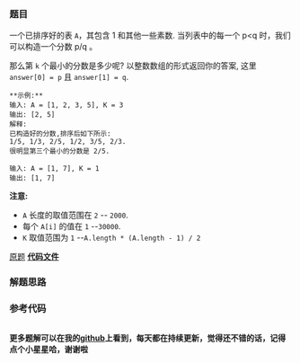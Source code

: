 ### 题目
一个已排序好的表 `A`，其包含 1 和其他一些素数.  当列表中的每一个 p<q 时，我们可以构造一个分数 p/q 。

那么第 `k` 个最小的分数是多少呢?  以整数数组的形式返回你的答案, 这里 `answer[0] = p` 且 `answer[1] = q`.

    
    
    **示例:**
    输入: A = [1, 2, 3, 5], K = 3
    输出: [2, 5]
    解释:
    已构造好的分数,排序后如下所示:
    1/5, 1/3, 2/5, 1/2, 3/5, 2/3.
    很明显第三个最小的分数是 2/5.
    
    输入: A = [1, 7], K = 1
    输出: [1, 7]
    

**注意:**

  * `A` 长度的取值范围在 `2` -- `2000`.
  * 每个 `A[i]` 的值在 `1` --`30000`.
  * `K` 取值范围为 `1` --`A.length * (A.length - 1) / 2`

[原题](https://leetcode-cn.com/problems/k-th-smallest-prime-fraction/)    **[代码文件]()**


### 解题思路




### 参考代码

```go


```




**更多题解可以在我的[github](https://github.com/LZH139/leetcode_Go)上看到，每天都在持续更新，觉得还不错的话，记得点个小星星哈，谢谢啦**
